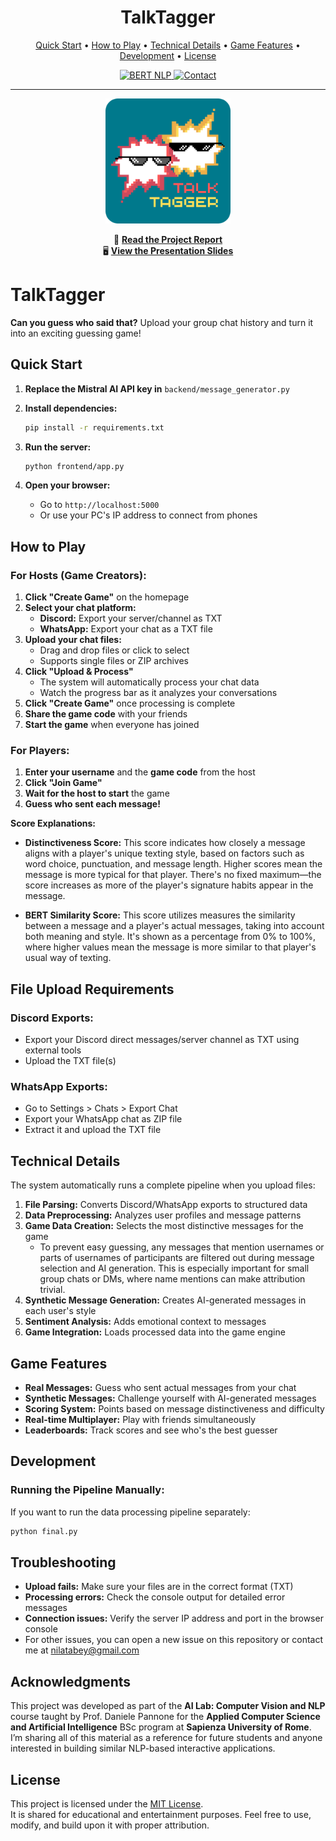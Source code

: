 # <div align="center">TalkTagger</div>

<div align="center">
  <p>
    <a href="#quick-start">Quick Start</a> •
    <a href="#how-to-play">How to Play</a> •
    <a href="#technical-details">Technical Details</a> •
    <a href="#game-features">Game Features</a> •
    <a href="#development">Development</a> •
    <a href="#license">License</a>
  </p>

  <a href="https://docs.mistral.ai/getting-started/models/models_overview/">
    <img src="https://img.shields.io/badge/Mistral AI--Powered-orange" alt="BERT NLP">
  </a>
  <a href="mailto:nilatabey@gmail.com">
    <img src="https://img.shields.io/badge/Contact-nilatabey%40gmail.com-blue" alt="Contact">
  </a>
</div>

---

<div align="center">
  <img src="docs/logo_rounded.png" alt="TalkTagger Logo" width="200">
</div>

<div align="center">

📄 <a href="talktagger_project_report.pdf"><strong>Read the Project Report</strong></a><br>
🖥️ <a href="talktagger_presentation.pdf"><strong>View the Presentation Slides</strong></a>

</div>

# TalkTagger

**Can you guess who said that?** Upload your group chat history and turn it into an exciting guessing game!

## Quick Start

1. **Replace the Mistral AI API key in** `backend/message_generator.py`

2. **Install dependencies:**
   ```bash
   pip install -r requirements.txt
   ```

3. **Run the server:**
   ```bash
   python frontend/app.py
   ```

4. **Open your browser:**
   - Go to `http://localhost:5000`
   - Or use your PC's IP address to connect from phones

## How to Play

### For Hosts (Game Creators):

1. **Click "Create Game"** on the homepage
2. **Select your chat platform:**
   - **Discord:** Export your server/channel as TXT
   - **WhatsApp:** Export your chat as a TXT file
3. **Upload your chat files:**
   - Drag and drop files or click to select
   - Supports single files or ZIP archives
4. **Click "Upload & Process"**
   - The system will automatically process your chat data
   - Watch the progress bar as it analyzes your conversations
5. **Click "Create Game"** once processing is complete
6. **Share the game code** with your friends
7. **Start the game** when everyone has joined

### For Players:

1. **Enter your username** and the **game code** from the host
2. **Click "Join Game"**
3. **Wait for the host to start** the game
4. **Guess who sent each message!**

**Score Explanations:**

- **Distinctiveness Score:** This score indicates how closely a message aligns with a player's unique texting style, based on factors such as word choice, punctuation, and message length. Higher scores mean the message is more typical for that player. There's no fixed maximum—the score increases as more of the player's signature habits appear in the message.

- **BERT Similarity Score:** This score utilizes measures the similarity between a message and a player's actual messages, taking into account both meaning and style. It's shown as a percentage from 0% to 100%, where higher values mean the message is more similar to that player's usual way of texting.

## File Upload Requirements

### Discord Exports:
- Export your Discord direct messages/server channel as TXT using external tools
- Upload the TXT file(s)

### WhatsApp Exports:
- Go to Settings > Chats > Export Chat
- Export your WhatsApp chat as ZIP file
- Extract it and upload the TXT file

## Technical Details

The system automatically runs a complete pipeline when you upload files:

1. **File Parsing:** Converts Discord/WhatsApp exports to structured data
2. **Data Preprocessing:** Analyzes user profiles and message patterns
3. **Game Data Creation:** Selects the most distinctive messages for the game
   - To prevent easy guessing, any messages that mention usernames or parts of usernames of participants are filtered out during message selection and AI generation. This is especially important for small group chats or DMs, where name mentions can make attribution trivial.
4. **Synthetic Message Generation:** Creates AI-generated messages in each user's style
5. **Sentiment Analysis:** Adds emotional context to messages
6. **Game Integration:** Loads processed data into the game engine

## Game Features

- **Real Messages:** Guess who sent actual messages from your chat
- **Synthetic Messages:** Challenge yourself with AI-generated messages
- **Scoring System:** Points based on message distinctiveness and difficulty
- **Real-time Multiplayer:** Play with friends simultaneously
- **Leaderboards:** Track scores and see who's the best guesser

## Development

### Running the Pipeline Manually:
If you want to run the data processing pipeline separately:
```bash
python final.py
```

## Troubleshooting

- **Upload fails:** Make sure your files are in the correct format (TXT)
- **Processing errors:** Check the console output for detailed error messages
- **Connection issues:** Verify the server IP address and port in the browser console
- For other issues, you can open a new issue on this repository or contact me at nilatabey@gmail.com

## Acknowledgments

This project was developed as part of the **AI Lab: Computer Vision and NLP** course taught by Prof. Daniele Pannone for the **Applied Computer Science and Artificial Intelligence** BSc program at **Sapienza University of Rome**.  
I’m sharing all of this material as a reference for future students and anyone interested in building similar NLP-based interactive applications.


## License

This project is licensed under the [MIT License](LICENSE).  
It is shared for educational and entertainment purposes. Feel free to use, modify, and build upon it with proper attribution.